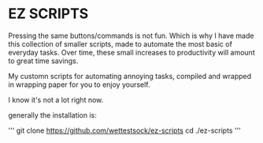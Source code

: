 # EZ SCRIPTS #

Pressing the same buttons/commands is not fun. Which is why I have made this collection of smaller scripts, made to automate the most basic of everyday tasks. Over time, these small increases to productivity will amount to great time savings.

My customn scripts for automating annoying tasks, compiled and wrapped in wrapping paper for you to enjoy yourself.

I know it's not a lot right now.

generally the installation is:

'''
git clone https://github.com/wettestsock/ez-scripts
cd ./ez-scripts
'''
